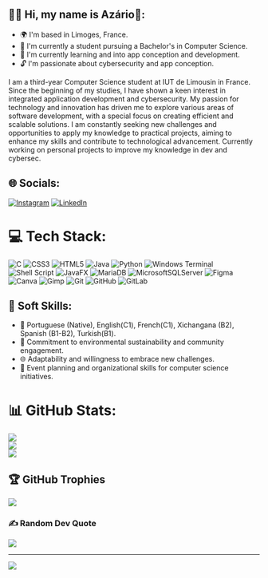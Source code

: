 ## 🙋‍♂️ Hi, my name is Azário👋:
  - 🌍 I'm based in Limoges, France.
  - 🚀 I'm currently a student pursuing a Bachelor's in Computer Science.
  - 🌱 I'm currently learning and into app conception and development.
  - 🔓 I'm passionate about cybersecurity and app conception.

I am a third-year Computer Science student at IUT de Limousin in France. Since the beginning of my studies, I have shown a keen interest in integrated application development and cybersecurity. My passion for technology and innovation has driven me to explore various areas of software development, with a special focus on creating efficient and scalable solutions. I am constantly seeking new challenges and opportunities to apply my knowledge to practical projects, aiming to enhance my skills and contribute to technological advancement. Currently working on personal projects to improve my knowledge in dev and cybersec.


## 🌐 Socials:
[![Instagram](https://img.shields.io/badge/Instagram-%23E4405F.svg?logo=Instagram&logoColor=white)](https://instagram.com/azle_1xv) [![LinkedIn](https://img.shields.io/badge/LinkedIn-%230077B5.svg?logo=linkedin&logoColor=white)](https://linkedin.com/in/azário-cossa-882762261) 

# 💻 Tech Stack:
![C](https://img.shields.io/badge/c-%2300599C.svg?style=for-the-badge&logo=c&logoColor=white) ![CSS3](https://img.shields.io/badge/css3-%231572B6.svg?style=for-the-badge&logo=css3&logoColor=white) ![HTML5](https://img.shields.io/badge/html5-%23E34F26.svg?style=for-the-badge&logo=html5&logoColor=white) ![Java](https://img.shields.io/badge/java-%23ED8B00.svg?style=for-the-badge&logo=openjdk&logoColor=white) ![Python](https://img.shields.io/badge/python-3670A0?style=for-the-badge&logo=python&logoColor=ffdd54) ![Windows Terminal](https://img.shields.io/badge/Windows%20Terminal-%234D4D4D.svg?style=for-the-badge&logo=windows-terminal&logoColor=white) ![Shell Script](https://img.shields.io/badge/shell_script-%23121011.svg?style=for-the-badge&logo=gnu-bash&logoColor=white) ![JavaFX](https://img.shields.io/badge/javafx-%23FF0000.svg?style=for-the-badge&logo=javafx&logoColor=white) ![MariaDB](https://img.shields.io/badge/MariaDB-003545?style=for-the-badge&logo=mariadb&logoColor=white) ![MicrosoftSQLServer](https://img.shields.io/badge/Microsoft%20SQL%20Server-CC2927?style=for-the-badge&logo=microsoft%20sql%20server&logoColor=white) ![Figma](https://img.shields.io/badge/figma-%23F24E1E.svg?style=for-the-badge&logo=figma&logoColor=white) ![Canva](https://img.shields.io/badge/Canva-%2300C4CC.svg?style=for-the-badge&logo=Canva&logoColor=white) ![Gimp](https://img.shields.io/badge/Gimp-657D8B?style=for-the-badge&logo=gimp&logoColor=FFFFFF)  ![Git](https://img.shields.io/badge/git-%23F05033.svg?style=for-the-badge&logo=git&logoColor=white) ![GitHub](https://img.shields.io/badge/github-%23121011.svg?style=for-the-badge&logo=github&logoColor=white) ![GitLab](https://img.shields.io/badge/gitlab-%23181717.svg?style=for-the-badge&logo=gitlab&logoColor=white)

## 💼 Soft Skills:
  - 💬  Portuguese (Native), English(C1), French(C1), Xichangana (B2), Spanish (B1-B2), Turkish(B1).
  - 🌱 Commitment to environmental sustainability and community engagement.
  - 🌐 Adaptability and willingness to embrace new challenges.
  - 🎤 Event planning and organizational skills for computer science initiatives.

# 📊 GitHub Stats:
![](https://github-readme-stats.vercel.app/api?username=AzarioCossa&theme=dark&hide_border=false&include_all_commits=false&count_private=false)<br/>
![](https://github-readme-streak-stats.herokuapp.com/?user=AzarioCossa&theme=dark&hide_border=false)<br/>
![](https://github-readme-stats.vercel.app/api/top-langs/?username=AzarioCossa&theme=dark&hide_border=false&include_all_commits=false&count_private=false&layout=compact)

## 🏆 GitHub Trophies
![](https://github-profile-trophy.vercel.app/?username=AzarioCossa&theme=radical&no-frame=false&no-bg=true&margin-w=4)

### ✍️ Random Dev Quote
![](https://quotes-github-readme.vercel.app/api?type=horizontal&theme=radical)

---
[![](https://visitcount.itsvg.in/api?id=AzarioCossa&icon=1&color=3)](https://visitcount.itsvg.in)

<!-- Proudly created with GPRM ( https://gprm.itsvg.in ) -->
